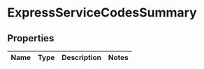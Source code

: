 
# ExpressServiceCodesSummary

## Properties
Name | Type | Description | Notes
------------ | ------------- | ------------- | -------------



